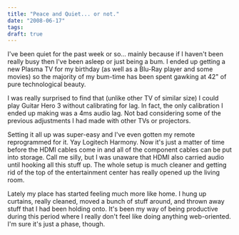 ```yaml
---
title: "Peace and Quiet... or not."
date: "2008-06-17"
tags:
draft: true
---
```


I've been quiet for the past week or so... mainly because if I haven't been really busy then I've been asleep or just being a bum.  I ended up getting a new Plasma TV for my birthday (as well as a Blu-Ray player and some movies) so the majority of my bum-time has been spent gawking at 42" of pure technological beauty.

I was really surprised to find that (unlike other TV of similar size) I could play Guitar Hero 3 without calibrating for lag.  In fact, the only calibration I ended up making was a 4ms audio lag.  Not bad considering some of the previous adjustments I had made with other TVs or projectors.

Setting it all up was super-easy and I've even gotten my remote reprogrammed for it.  Yay Logitech Harmony.  Now it's just a matter of time before the HDMI cables come in and all of the component cables can be put into storage.  Call me silly, but I was unaware that HDMI also carried audio until hooking all this stuff up.  The whole setup is much cleaner and getting rid of the top of the entertainment center has really opened up the living room.

Lately my place has started feeling much more like home.  I hung up curtains, really cleaned, moved a bunch of stuff around, and thrown away stuff that I had been holding onto.  It's been my way of being productive during this period where I really don't feel like doing anything web-oriented.  I'm sure it's just a phase, though.

